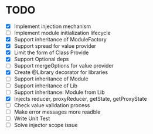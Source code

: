 # TODO

- [X] Implement injection mechanism
- [ ] Implement module initialization lifecycle
- [X] Support inheritance of ModuleFactory
- [X] Support spread for value provider
- [X] Limit the form of Class Provide
- [X] Support Optional deps
- [ ] Support mergeOptions for value provider
- [X] Create @Library decorator for libraries
- [ ] Support inheritance of Module
- [ ] Support inheritance of Lib
- [ ] Support inheritance: Module from Lib
- [X] Injects reducer, proxyReducer, getState, getProxyState
- [ ] Check value validation process
- [ ] Make error messages more readble
- [ ] Write Unit Test
- [ ] Solve injector scope issue
